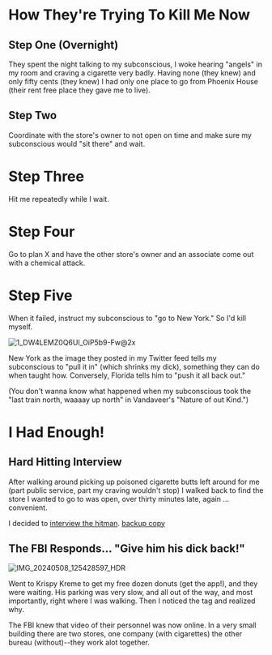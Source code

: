 # How They're Trying To Kill Me Now
## Step One (Overnight)
They spent the night talking to my subconscious, I woke hearing "angels" in my room and craving a cigarette very badly. Having none (they knew) and only fifty cents (they knew) I had only one place to go from Phoenix House (their rent free place they gave me to live).

## Step Two
Coordinate with the store's owner to not open on time and make sure my subconscious would "sit there" and wait.

# Step Three
Hit me repeatedly while I wait.

# Step Four
Go to plan X and have the other store's owner and an associate come out with a chemical attack.

# Step Five
When it failed, instruct my subconscious to "go to New York." So I'd kill myself.

![1_DW4LEMZ0Q6Ul_OiP5b9-Fw@2x](https://github.com/nameless-and-blameless/TAG/assets/169210208/be79cdbd-d2bf-4f10-b252-cc24e3a25c26)

New York as the image they posted in my Twitter feed tells my subconscious to "pull it in" (which shrinks my dick), something they can do when taught how. Conversely, Florida tells him to "push it all back out."

(You don't wanna know what happened when my subconscious took the "last train north, waaaay up north" in Vandaveer's "Nature of out Kind.")

# I Had Enough!
## Hard Hitting Interview 
After walking around picking up poisoned cigarette butts left around for me (part public service, part my craving wouldn't stop) I walked back to find the store I wanted to go to was open, over thirty minutes late, again ... convenient.

I decided to [interview the hitman](https://youtu.be/SQL96WWmG44?si=ee7Sy5zPeUOqgg1e). [backup copy](https://mega.nz/file/IfVlXYLK#_BsjohE4q3erNi-Gk4uOGBbgZQyhZ3Du5D1cvsJxBgg)

## The FBI Responds... "Give him his dick back!"
![IMG_20240508_125428597_HDR](https://github.com/nameless-and-blameless/TAG/assets/169210208/839b1a74-431d-4673-b6e3-b33616808b96)

Went to Krispy Kreme to get my free dozen donuts (get the app!), and they were waiting. His parking was very slow, and all out of the way, and most importantly, right where I was walking. Then I noticed the tag and realized why.

The FBI knew that video of their personnel was now online. In a very small building there are two stores, one company (with cigarettes) the other bureau (without)--they work alot together.

